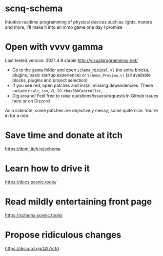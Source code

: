 # scnq-schema
Intuitive realtime programming of physical devices such as lights, motors and more, I'll make it into an mmo game one day I promise

# Open with vvvv gamma

Last tested version: 2021.4.9 stable
http://visualprogramming.net/

- Go to the `gamma` folder and open `Schema_Minimal.vl` (no extra blocks, plugins, basic startup experience) or `Schema_Preview.vl` (all available blocks, plugins and project selection)
- If you see red, open patches and install missing dependencies. These include `ncalc`, `csv`, `VL.IO.Xbox360Controller`, ...
- Dig around! Feel free to raise questions/issues/requests in Github issues here or on Discord

As a sidenote, some patches are objectively messy, some quite nice. You're in for a ride.

# Save time and donate at itch
https://domj.itch.io/schema

# Learn how to drive it
https://docs.scenic.tools/

# Read mildly entertaining front page
https://schema.scenic.tools/

# Propose ridiculous changes
https://discord.gg/Q27rcfd
